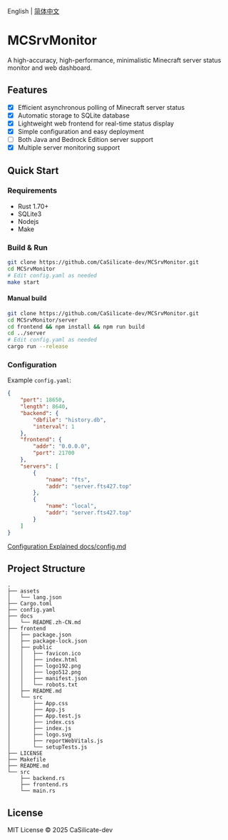 English | [简体中文](docs/README.zh-CN.md)

# MCSrvMonitor

A high-accuracy, high-performance, minimalistic Minecraft server status monitor and web dashboard.

## Features

- [x] Efficient asynchronous polling of Minecraft server status
- [x] Automatic storage to SQLite database
- [x] Lightweight web frontend for real-time status display
- [x] Simple configuration and easy deployment
- [ ] Both Java and Bedrock Edition server support
- [x] Multiple server monitoring support
## Quick Start

### Requirements

- Rust 1.70+
- SQLite3
- Nodejs
- Make

### Build & Run

```bash
git clone https://github.com/CaSilicate-dev/MCSrvMonitor.git
cd MCSrvMonitor
# Edit config.yaml as needed
make start
```

#### Manual build

```bash
git clone https://github.com/CaSilicate-dev/MCSrvMonitor.git
cd MCSrvMonitor/server
cd frontend && npm install && npm run build
cd ../server
# Edit config.yaml as needed
cargo run --release
```



### Configuration

Example `config.yaml`:

```json
{
    "port": 18650,
    "length": 8640,
    "backend": {
        "dbfile": "history.db",
        "interval": 1
    },
    "frontend": {
        "addr": "0.0.0.0",
        "port": 21700
    },
    "servers": [
        {
            "name": "fts",
            "addr": "server.fts427.top"
        },
        {
            "name": "local",
            "addr": "server.fts427.top"
        }
    ]
}
```

[Configuration Explained docs/config.md](docs/config.md)

## Project Structure

```text
.
├── assets
│   └── lang.json
├── Cargo.toml
├── config.yaml
├── docs
│   └── README.zh-CN.md
├── frontend
│   ├── package.json
│   ├── package-lock.json
│   ├── public
│   │   ├── favicon.ico
│   │   ├── index.html
│   │   ├── logo192.png
│   │   ├── logo512.png
│   │   ├── manifest.json
│   │   └── robots.txt
│   ├── README.md
│   └── src
│       ├── App.css
│       ├── App.js
│       ├── App.test.js
│       ├── index.css
│       ├── index.js
│       ├── logo.svg
│       ├── reportWebVitals.js
│       └── setupTests.js
├── LICENSE
├── Makefile
├── README.md
└── src
    ├── backend.rs
    ├── frontend.rs
    └── main.rs

```

## License

MIT License © 2025 CaSilicate-dev
